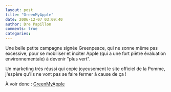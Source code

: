 ```yaml
---
layout: post
title: "GreenMyApple"
date: 2006-12-07 03:09:40
author: Dre Papillon
comments: true
categories: 
---
```



Une belle petite campagne signée Greenpeace, qui ne sonne même pas excessive, pour se mobiliser et inciter Apple (qui a une fort piètre évaluation environnementale) à devenir "plus vert".

Un marketing très réussi qui copie joyeusement le site officiel de la Pomme, j'espère qu'ils ne vont pas se faire fermer à cause de ça !

À voir donc : [GreenMyApple](http://www.greenpeace.org/apple/)